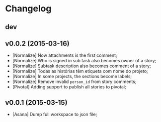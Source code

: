 # Changelog

## dev

## v0.0.2 (2015-03-16)

  * [Normalize] Now attachments is the first comment;
  * [Normalize] Who is signed in sub task also becomes owner of a story;
  * [Normalize] Subtask description also becomes comment of a story;
  * [Normalize] Todas as histórias têm etiqueta com nome do projeto;
  * [Normalize] In some projects, the sections become labels;
  * [Normalize] Remove invalid `person_id` from story comments;
  * [Pivotal] Adding support to publish all stories to pivotal;

## v0.0.1 (2015-03-15)

  * [Asana] Dump full workspace to json file;
